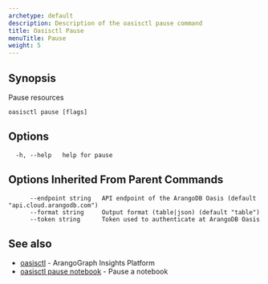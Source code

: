 ```yaml
---
archetype: default
description: Description of the oasisctl pause command
title: Oasisctl Pause
menuTitle: Pause
weight: 5
---
```

## Synopsis
Pause resources

```
oasisctl pause [flags]
```

## Options
```
  -h, --help   help for pause
```

## Options Inherited From Parent Commands
```
      --endpoint string   API endpoint of the ArangoDB Oasis (default "api.cloud.arangodb.com")
      --format string     Output format (table|json) (default "table")
      --token string      Token used to authenticate at ArangoDB Oasis
```

## See also
* [oasisctl](../options.md)	 - ArangoGraph Insights Platform
* [oasisctl pause notebook](pause-notebook.md)	 - Pause a notebook

